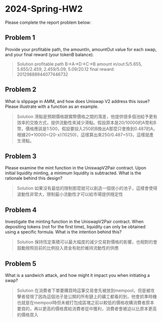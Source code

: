 # 2024-Spring-HW2

Please complete the report problem below:

## Problem 1
Provide your profitable path, the amountIn, amountOut value for each swap, and your final reward (your tokenB balance).

> Solution
profitable path B->A->D->C->B
amount in/out:5/5.655, 5.655/2.459, 2.459/5.09, 5.09/20.12
final reward: 20129888944077446732

## Problem 2
What is slippage in AMM, and how does Uniswap V2 address this issue? Please illustrate with a function as an example.

> Solution
滑點是預期價格跟實際價格之間的落差，他提供很多個池給予更有效率的交換方式，提供流動性來減少滑點。假設原本是20/10000的A幣和B幣，價格應該是1:500，假設要投入250的B換出A那麼只會換到0.487的A，根據20*10000=(20-x)(10250)，這樣算出來250/0.487=513，這樣就產生滑點。

## Problem 3
Please examine the mint function in the UniswapV2Pair contract. Upon initial liquidity minting, a minimum liquidity is subtracted. What is the rationale behind this design?

> Solution
如果沒有最低的限制那麼就可以創造一個很小的池子，這樣會使得波動性非常大，限制最小流動性才可以給市場提供穩定性

## Problem 4
Investigate the minting function in the UniswapV2Pair contract. When depositing tokens (not for the first time), liquidity can only be obtained using a specific formula. What is the intention behind this?

> Solution
保持恆定乘積可以最大幅度的減少交易對價格的影響，也相對的會鼓勵按照目前的比例投入資金有助於維持流動性的供應

## Problem 5
What is a sandwich attack, and how might it impact you when initiating a swap?

> Solution
在消費者下單要購買時這筆交易會先被放到mempool，但是被攻擊者發現了因為這個池子是公開的所有鏈上的礦工都看的到，他會抓準時機也就是在mempool時但未被打包成區塊之前以較低的價格收購消費者原本要買的，再以更高的價格賣給消費者從中獲利，消費者會被迫以比原本更高的價格買入

